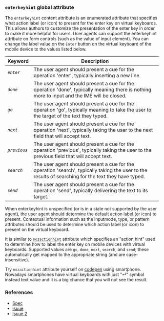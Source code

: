 ### `enterkeyhint` global attribute

The `enterkeyhint` content attribute is an enumerated attribute that specifies what action label (or icon) to present for the enter key 
on virtual keyboards.<br> 
This allows authors to customize the presentation of the enter key in order to make it more helpful for users.
User agents can support the enterkeyhint attribute on form controls (such as the value of input element).
You can change the label value on the `Enter` button on the virtual keyboard of the mobile device to the values listed below.

<table><thead><tr><th> Keyword
     </th><th> Description
   </th></tr></thead><tbody><tr><td><dfn id="attr-enterkeyhint-keyword-enter"><code>enter</code></dfn>
     </td><td>The user agent should present a cue for the operation 'enter', typically
     inserting a new line.
    </td></tr><tr><td><dfn id="attr-enterkeyhint-keyword-done"><code>done</code></dfn>
     </td><td>The user agent should present a cue for the operation 'done', typically
     meaning there is nothing more to input and the IME will be closed.
    </td></tr><tr><td><dfn id="attr-enterkeyhint-keyword-go"><code>go</code></dfn>
     </td><td> The user agent should present a cue for the operation 'go', typically
     meaning to take the user to the target of the text they typed.
    </td></tr><tr><td><dfn id="attr-enterkeyhint-keyword-next"><code>next</code></dfn>
     </td><td>The user agent should present a cue for the operation 'next', typically
     taking the user to the next field that will accept text.
    </td></tr><tr><td><dfn id="attr-enterkeyhint-keyword-previous"><code>previous</code></dfn>
     </td><td>The user agent should present a cue for the operation 'previous', typically
     taking the user to the previous field that will accept text.
    </td></tr><tr><td><dfn id="attr-enterkeyhint-keyword-search"><code>search</code></dfn>
     </td><td>The user agent should present a cue for the operation 'search', typically
     taking the user to the results of searching for the text they have typed.
    </td></tr><tr><td><dfn id="attr-enterkeyhint-keyword-send"><code>send</code></dfn>
     </td><td> The user agent should present a cue for the operation 'send', typically
     delivering the text to its target.
  </td></tr></tbody></table>

When enterkeyhint is unspecified (or is in a state not supported by the user agent), the user agent should determine the
default action label (or icon) to present. Contextual information such as the inputmode, type, or pattern attributes should be
used to determine which action label (or icon) to present on the virtual keyboard.

It is similar to [`mozactionhint`](https://developer.mozilla.org/en-US/docs/Web/HTML/Element/input#Using_mozactionhint_on_Firefox_mobile) attribute which specifies an "action hint" used to determine how to label the enter key on mobile devices with virtual keyboards. Supported values are `go`, `done`, `next`, `search`, and `send`; these automatically get mapped to the appropriate string (and are case-insensitive).

Try `mozactionhint` attribute yourself on [codepen](https://codepen.io/Halochkin/pen/vvmoYx?editors=1011) using smartphone. Nowadays smartphones have virtual keyboards with just "↵" symbol instead text value and it is a big chance that you will not see the result.

### References
* [Spec](https://html.spec.whatwg.org/multipage/interaction.html)
* [Isuue](https://github.com/whatwg/html/pull/3538)
* [Isuue 2](https://github.com/whatwg/html/pull/3538#issuecomment-371011876)

